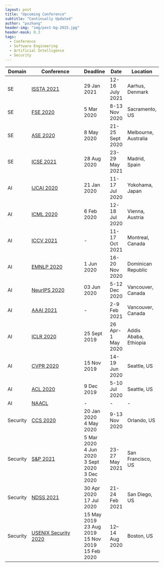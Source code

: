 ```yaml
---
layout: post
title: "Upcoming Conference"
subtitle: "Continually Updated"
author: "pxzhang"
header-img: "img/post-bg-2015.jpg"
header-mask: 0.3
tags:
  - Conference
  - Software Engineering
  - Artificial Intelligence
  - Security
---
```


<style>
.table {
	font-size:12px;
}
table td {
	vertical-align: middle;
}
table th:nth-of-type(2) {
    width: 240px;
}

</style>

| Domain | Conference | Deadline | Date | Location |
| --- | --- | --- | --- | --- |
| SE | [ISSTA 2021](https://conf.researchr.org/home/issta-2021) | 29 Jan 2021 | 12-16 July 2021 | Aarhus, Denmark |
| SE | [FSE 2020](https://2020.esec-fse.org) | 5 Mar 2020 | 8-13 Nov 2020 | Sacramento, US |
| SE | [ASE 2020](https://conf.researchr.org/home/ase-2020) | 8 May 2020 | 21-25 Sept 2020 | Melbourne, Australia |
| SE | [ICSE 2021](https://conf.researchr.org/home/icse-2021) | 28 Aug 2020 | 23-29 May 2021 | Madrid, Spain |
| AI | [IJCAI 2020](http://www.ijcai20.org) | 21 Jan 2020 | 11-17 Jul 2020 | Yokohama, Japan |
| AI | [ICML 2020](https://icml.cc) | 6 Feb 2020 | 12-18 Jul 2020 | Vienna, Austria |
| AI | [ICCV 2021](http://iccv2021.thecvf.com) | - | 11-17 Oct 2021 | Montreal, Canada |
| AI | [EMNLP 2020](https://2020.emnlp.org) | 1 Jun 2020 | 16-20 Nov 2020 | Dominican Republic |
| AI | [NeurIPS 2020](https://neurips.cc) | 03 Jun 2020 | 5-12 Dec 2020 | Vancouver, Canada |
| AI | [AAAI 2021](https://aaai.org/Conferences/AAAI-21) | - | 2-9 Feb 2021 | Vancouver, Canada |
| AI | [ICLR 2020](https://iclr.cc) | 25 Sept 2019 | 26 Apr-1 May 2020 | Addis Ababa, Ethiopia |
| AI | [CVPR 2020](http://cvpr2020.thecvf.com) | 15 Nov 2019 | 14-19 Jun 2020 | Seattle, US |
| AI | [ACL 2020](https://acl2020.org) | 9 Dec 2019 | 5-10 Jul 2020 | Seattle, US |
| AI | [NAACL]() | - | - | - |
| Security | [CCS 2020](https://www.sigsac.org/ccs/CCS2020) | 20 Jan 2020<br>4 May 2020 | 9-13 Nov 2020 | Orlando, US |
| Security | [S&P 2021](http://www.ieee-security.org/TC/SP2021) | 5 Mar 2020<br>4 Jun 2020<br>3 Sept 2020<br>3 Dec 2020 | 23-27 May 2021 | San Francisco, US |
| Security | [NDSS 2021](https://www.ndss-symposium.org/ndss-2021) | 30 Apr 2020<br>17 Jul 2020 | 21-24 Feb 2021 | San Diego, US |
| Security | [USENIX Security 2020](https://www.usenix.org/conference/usenixsecurity20) | 15 May 2019<br>23 Aug 2019<br>15 Nov 2019<br>15 Feb 2020 |12–14 Aug 2020 | Boston, US |


